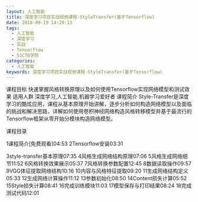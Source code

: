 ```yaml
---
layout: 人工智能
title: 深度学习项目实战视频课程-StyleTransfer(基于Tensorflow)
date: 2018-09-19 14:29:13
tags:
  - 人工智能
  - 深度学习
  - 实战
  - Tensorflow
  - 51CTO学院
categories:
  - 人工智能
keywords: 深度学习项目实战视频课程-StyleTransfer(基于Tensorflow)
---
```

课程目标
快速掌握风格转换原理以及如何使用Tensorflow实现网络模型和测试效果
适用人群
深度学习,人工智能,机器学习爱好者
课程简介
Style-Transfer是深度学习的酷炫应用，课程从基本原理开始讲解，逐步分析如何构造网络模型以及面临的挑战和解决思路，详解如何使用卷积神经网络构造风格转移模型并基于最流行的Tensorflow框架从零开始分模块构造网络模型。

课程目录

1课程简介[免费观看]04:53
2Tensorflow安装03:31
<!-- more -->
3style-transfer基本原理07:35
4风格生成网络结构原理07:06
5风格生成网络细节11:52
6风格转换效果展示05:37
7风格转换参数配置12:45
8数据读取操作09:57
9VGG体征提取网络结构10:16
10内容与风格特征提取09:20
11生成网络结构定义05:33
12生成网络计算操作11:12
13参数初始化08:50
14Content损失计算05:52
15Style损失计算08:41
16完成训练模块11:03
17模型保存与打印结果08:24
18完成测试代码12:01
<div id="jspay" sid="Ktl8kaH5201" style="display:none">Ktl8kaH5201</div>
<script type="text/javascript" src="https://www.fageka.com/j.js"></script>
<script type="text/javascript" src="https://www.fageka.com/f.js" charset="utf-8"></script>
